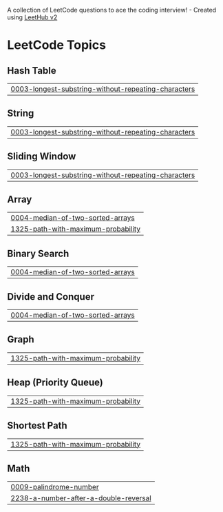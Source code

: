 A collection of LeetCode questions to ace the coding interview! - Created using [LeetHub v2](https://github.com/arunbhardwaj/LeetHub-2.0)
<!---LeetCode Topics Start-->
# LeetCode Topics
## Hash Table
|  |
| ------- |
| [0003-longest-substring-without-repeating-characters](https://github.com/Vasanth2400/Vasanth2400/tree/master/0003-longest-substring-without-repeating-characters) |
## String
|  |
| ------- |
| [0003-longest-substring-without-repeating-characters](https://github.com/Vasanth2400/Vasanth2400/tree/master/0003-longest-substring-without-repeating-characters) |
## Sliding Window
|  |
| ------- |
| [0003-longest-substring-without-repeating-characters](https://github.com/Vasanth2400/Vasanth2400/tree/master/0003-longest-substring-without-repeating-characters) |
## Array
|  |
| ------- |
| [0004-median-of-two-sorted-arrays](https://github.com/Vasanth2400/Vasanth2400/tree/master/0004-median-of-two-sorted-arrays) |
| [1325-path-with-maximum-probability](https://github.com/Vasanth2400/Vasanth2400/tree/master/1325-path-with-maximum-probability) |
## Binary Search
|  |
| ------- |
| [0004-median-of-two-sorted-arrays](https://github.com/Vasanth2400/Vasanth2400/tree/master/0004-median-of-two-sorted-arrays) |
## Divide and Conquer
|  |
| ------- |
| [0004-median-of-two-sorted-arrays](https://github.com/Vasanth2400/Vasanth2400/tree/master/0004-median-of-two-sorted-arrays) |
## Graph
|  |
| ------- |
| [1325-path-with-maximum-probability](https://github.com/Vasanth2400/Vasanth2400/tree/master/1325-path-with-maximum-probability) |
## Heap (Priority Queue)
|  |
| ------- |
| [1325-path-with-maximum-probability](https://github.com/Vasanth2400/Vasanth2400/tree/master/1325-path-with-maximum-probability) |
## Shortest Path
|  |
| ------- |
| [1325-path-with-maximum-probability](https://github.com/Vasanth2400/Vasanth2400/tree/master/1325-path-with-maximum-probability) |
## Math
|  |
| ------- |
| [0009-palindrome-number](https://github.com/Vasanth2400/Vasanth2400/tree/master/0009-palindrome-number) |
| [2238-a-number-after-a-double-reversal](https://github.com/Vasanth2400/Vasanth2400/tree/master/2238-a-number-after-a-double-reversal) |
<!---LeetCode Topics End-->